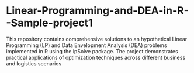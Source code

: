 # Linear-Programming-and-DEA-in-R--Sample-project1
This repository contains comprehensive solutions to an hypothetical Linear Programming (LP) and Data Envelopment Analysis (DEA) problems implemented in R using the lpSolve package. The project demonstrates practical applications of optimization techniques across different business and logistics scenarios
